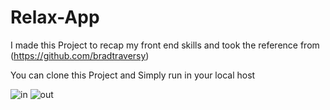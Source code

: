# Relax-App

I made this Project to recap my front end skills and took the reference from (https://github.com/bradtraversy) 

You can clone this Project and Simply run in your local host


![in](https://user-images.githubusercontent.com/33931832/229324924-31d36010-4fd4-4727-98ce-c3ff2e246e4f.PNG)
![out](https://user-images.githubusercontent.com/33931832/229324930-5e8e07d4-f32d-4a3f-a275-d9faa907c179.PNG)
